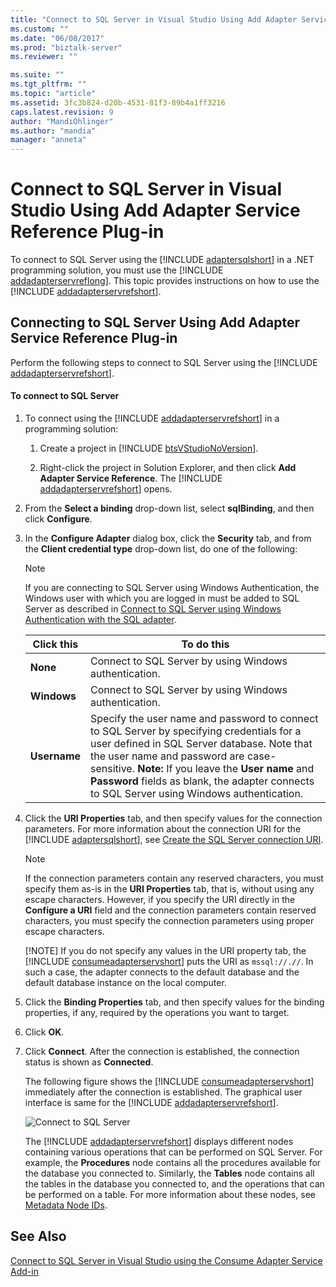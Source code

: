 ```yaml
---
title: "Connect to SQL Server in Visual Studio Using Add Adapter Service Reference Plug-in | Microsoft Docs"
ms.custom: ""
ms.date: "06/08/2017"
ms.prod: "biztalk-server"
ms.reviewer: ""

ms.suite: ""
ms.tgt_pltfrm: ""
ms.topic: "article"
ms.assetid: 3fc3b824-d20b-4531-81f3-89b4a1ff3216
caps.latest.revision: 9
author: "MandiOhlinger"
ms.author: "mandia"
manager: "anneta"
---
```

# Connect to SQL Server in Visual Studio Using Add Adapter Service Reference Plug-in
To connect to SQL Server using the [!INCLUDE [adaptersqlshort](../../includes/adaptersqlshort-md.md)] in a .NET programming solution, you must use the [!INCLUDE [addadapterservreflong](../../includes/addadapterservreflong-md.md)]. This topic provides instructions on how to use the [!INCLUDE [addadapterservrefshort](../../includes/addadapterservrefshort-md.md)].  

## Connecting to SQL Server Using Add Adapter Service Reference Plug-in  
 Perform the following steps to connect to SQL Server using the [!INCLUDE [addadapterservrefshort](../../includes/addadapterservrefshort-md.md)].  

#### To connect to SQL Server  

1. To connect using the [!INCLUDE [addadapterservrefshort](../../includes/addadapterservrefshort-md.md)] in a programming solution:  

   1. Create a project in [!INCLUDE [btsVStudioNoVersion](../../includes/btsvstudionoversion-md.md)].  

   2. Right-click the project in Solution Explorer, and then click <strong>Add Adapter Service Reference</strong>. The [!INCLUDE [addadapterservrefshort](../../includes/addadapterservrefshort-md.md)] opens.  

2. From the **Select a binding** drop-down list, select **sqlBinding**, and then click **Configure**.  

3. In the **Configure Adapter** dialog box, click the **Security** tab, and from the **Client credential  type** drop-down list, do one of the following:  

   > [!NOTE]
   >  If you are connecting to SQL Server using Windows Authentication, the Windows user with which you are logged in must be added to SQL Server as described in [Connect to SQL Server using Windows Authentication with the SQL adapter](../../adapters-and-accelerators/adapter-sql/connect-to-sql-server-using-windows-authentication-with-the-sql-adapter.md).  

   |        Click this         |                                                                                                                                                                                  To do this                                                                                                                                                                                   |
   |---------------------------|-------------------------------------------------------------------------------------------------------------------------------------------------------------------------------------------------------------------------------------------------------------------------------------------------------------------------------------------------------------------------------|
   |   <strong>None</strong>   |                                                                                                                                                            Connect to SQL Server by using Windows authentication.                                                                                                                                                             |
   | <strong>Windows</strong>  |                                                                                                                                                            Connect to SQL Server by using Windows authentication.                                                                                                                                                             |
   | <strong>Username</strong> | Specify the user name and password to connect to SQL Server by specifying credentials for a user defined in SQL Server database. Note that the user name and password are case-sensitive. <strong>Note:</strong>  If you leave the <strong>User name</strong> and <strong>Password</strong> fields as blank, the adapter connects to SQL Server using Windows authentication. |


4. Click the <strong>URI Properties</strong> tab, and then specify values for the connection parameters. For more information about the connection URI for the [!INCLUDE [adaptersqlshort](../../includes/adaptersqlshort-md.md)], see [Create the SQL Server connection URI](../../adapters-and-accelerators/adapter-sql/create-the-sql-server-connection-uri.md).  

   > [!NOTE]
   >  If the connection parameters contain any reserved characters, you must specify them as-is in the **URI Properties** tab, that is, without using any escape characters. However, if you specify the URI directly in the **Configure a URI** field and the connection parameters contain reserved characters, you must specify the connection parameters using proper escape characters.  
   > 
   > [!NOTE]
   >  If you do not specify any values in the URI property tab, the [!INCLUDE [consumeadapterservshort](../../includes/consumeadapterservshort-md.md)] puts the URI as `mssql://.//`. In such a case, the adapter connects to the default database and the default database instance on the local computer.  

5. Click the **Binding Properties** tab, and then specify values for the binding properties, if any, required by the operations you want to target.  

6. Click **OK**.  

7. Click **Connect**. After the connection is established, the connection status is shown as **Connected**.  

    The following figure shows the [!INCLUDE [consumeadapterservshort](../../includes/consumeadapterservshort-md.md)] immediately after the connection is established. The graphical user interface is same for the [!INCLUDE [addadapterservrefshort](../../includes/addadapterservrefshort-md.md)].  

    ![Connect to SQL Server](../../adapters-and-accelerators/adapter-sql/media/661adb8a-5050-44d5-8db8-fdf0fe530b40.gif "661adb8a-5050-44d5-8db8-fdf0fe530b40")  

    The [!INCLUDE [addadapterservrefshort](../../includes/addadapterservrefshort-md.md)] displays different nodes containing various operations that can be performed on SQL Server. For example, the <strong>Procedures</strong> node contains all the procedures available for the database you connected to. Similarly, the <strong>Tables</strong> node contains all the tables in the database you connected to, and the operations that can be performed on a table. For more information about these nodes, see [Metadata Node IDs](../../adapters-and-accelerators/adapter-sql/metadata-node-ids2.md).  

## See Also  
 [Connect to SQL Server in Visual Studio using the Consume Adapter Service Add-in](../../adapters-and-accelerators/adapter-sql/connect-to-sql-server-in-visual-studio-using-the-consume-adapter-service-add-in.md)